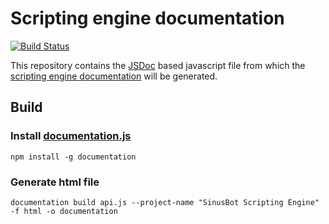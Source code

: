 # Scripting engine documentation

[![Build Status](https://travis-ci.org/SinusBot/scripting-docs.svg?branch=master)](https://travis-ci.org/SinusBot/scripting-docs)

This repository contains the [JSDoc](http://usejsdoc.org) based javascript file from which the [scripting engine documentation](https://www.sinusbot.com/docs/scripting/) will be generated. 

## Build
### Install [documentation.js](https://github.com/documentationjs/documentation)

    npm install -g documentation

### Generate html file

    documentation build api.js --project-name "SinusBot Scripting Engine" -f html -o documentation
